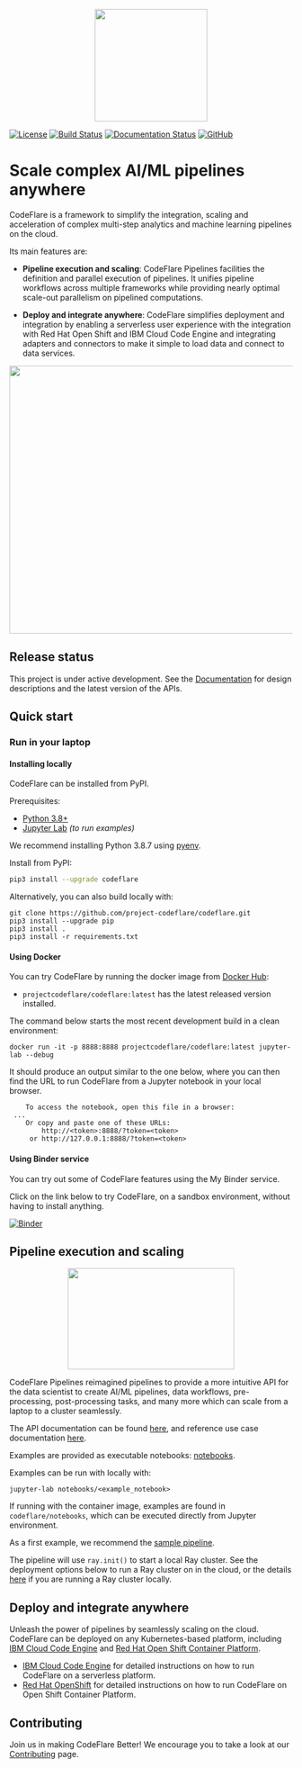 
<!--
[![Gitter](https://badges.gitter.im/elyra-ai/community.svg)](https://gitter.im/elyra-ai/community?utm_source=badge&utm_medium=badge&utm_campaign=pr-badge)
-->

<p align="center">
<img src="./images/codeflare_square.svg" width="200" height="200">
</p>

<!--
<p align="center">
<img src="./images/pipelines.svg" width="340" height="207">
</p> 
-->

[![License](https://img.shields.io/badge/license-Apache--2.0-blue.svg)](http://www.apache.org/licenses/LICENSE-2.0)
[![Build
Status](https://travis-ci.com/project-codeflare/codeflare.svg?branch=main)](https://travis-ci.com/project-codeflare/codeflare.svg?branch=main) 
[![Documentation Status](https://readthedocs.org/projects/codeflare/badge/?version=latest)](https://codeflare.readthedocs.io/en/latest/?badge=latest)
[![GitHub](https://img.shields.io/badge/issue_tracking-github-blue.svg)](https://github.com/project-codeflare/codeflare/issues)


# Scale complex AI/ML pipelines anywhere

CodeFlare is a framework to simplify the integration, scaling and acceleration of complex multi-step analytics and machine learning pipelines on the cloud.

Its main features are: 

* **Pipeline execution and scaling**:
CodeFlare Pipelines facilities the definition and parallel execution of pipelines. It unifies pipeline workflows across multiple frameworks while providing nearly optimal scale-out parallelism on pipelined computations.
<!--CodeFlare Pipelines facilities the definition and parallel execution of pipelines. It unifies pipeline workflows across multiple platforms such as [scikit-learn](https://scikit-learn.org/) and [Apache Spark](https://spark.apache.org/), while providing nearly optimal scale-out parallelism on pipelined computations.-->

* **Deploy and integrate anywhere**: 
CodeFlare simplifies deployment and integration by enabling a serverless user experience with the integration with Red Hat Open Shift and IBM Cloud Code Engine and integrating adapters and connectors to make it simple to load data and connect to data services.

<p align="center">
<img src="./images/codeflare_arch_diagram.svg" width="876" height="476">
</p>

## Release status

This project is under active development. See the [Documentation](https://codeflare.readthedocs.io/en/latest/index.html) for design descriptions and the latest version of the APIs. 

## Quick start

### Run in your laptop

#### Installing locally

CodeFlare can be installed from PyPI.

Prerequisites:
* [Python 3.8+](https://www.python.org/downloads/)
* [Jupyter Lab](https://www.python.org/downloads/) *(to run examples)*

We recommend installing Python 3.8.7 using
[pyenv](https://github.com/pyenv/pyenv).


  Install from PyPI:
  ```bash
  pip3 install --upgrade codeflare
  ```


Alternatively, you can also build locally with:
```shell
git clone https://github.com/project-codeflare/codeflare.git
pip3 install --upgrade pip
pip3 install .
pip3 install -r requirements.txt 
```

#### Using Docker

You can try CodeFlare by running the docker image from [Docker Hub](https://hub.docker.com/r/projectcodeflare/codeflare/tags):
- `projectcodeflare/codeflare:latest` has the latest released version installed.

The command below starts the most recent development build in a clean environment:

```
docker run -it -p 8888:8888 projectcodeflare/codeflare:latest jupyter-lab --debug
```

It should produce an output similar to the one below, where you can then find the URL to run CodeFlare from a Jupyter notebook in your local browser.

```
    To access the notebook, open this file in a browser:
 ...
    Or copy and paste one of these URLs:
        http://<token>:8888/?token=<token>
     or http://127.0.0.1:8888/?token=<token>
```

#### Using Binder service

You can try out some of CodeFlare features using the My Binder service.

Click on the link below to try CodeFlare, on a sandbox environment, without having to install anything.

[![Binder](https://mybinder.org/badge_logo.svg)](https://mybinder.org/v2/gh/project-codeflare/codeflare.git/main)

## Pipeline execution and scaling

<p align="center">
<img src="./images/pipelines.svg" width="296" height="180">
</p>

CodeFlare Pipelines reimagined pipelines to provide a more intuitive API for the data scientist to create AI/ML pipelines, data workflows, pre-processing, post-processing tasks, and many more which can scale from a laptop to a cluster seamlessly.

The API documentation can be found [here](https://codeflare.readthedocs.io/en/latest/codeflare.pipelines.html), and reference use case documentation [here](https://codeflare.readthedocs.io/en/latest).

Examples are provided as executable notebooks: [notebooks](./notebooks). 

Examples can be run with locally with:
```shell
jupyter-lab notebooks/<example_notebook>
```

If running with the container image, examples are found in `codeflare/notebooks`, which can be executed directly from Jupyter environment. 

As a first example, we recommend the [sample pipeline](https://github.com/project-codeflare/codeflare/blob/main/notebooks/sample_pipeline.ipynb).

The pipeline will use `ray.init()` to start a local Ray cluster. See the deployment options below to run a Ray cluster on in the cloud, or the details [here](https://docs.ray.io/en/master/configure.html) if you are running a Ray cluster locally.

## Deploy and integrate anywhere

Unleash the power of pipelines by seamlessly scaling on the cloud. CodeFlare can be deployed on any Kubernetes-based platform, including [IBM Cloud Code Engine](https://www.ibm.com/cloud/code-engine) and [Red Hat Open Shift Container Platform](https://www.openshift.com). 

- [IBM Cloud Code Engine](./deploy/ibm_cloud_code_engine) for detailed instructions on how to run CodeFlare on a serverless platform.
- [Red Hat OpenShift](./deploy/redhat_openshift) for detailed instructions on how to run CodeFlare on Open Shift Container Platform.

## Contributing

Join us in making CodeFlare Better! We encourage you to take a look at our [Contributing](CONTRIBUTING.md) page.
